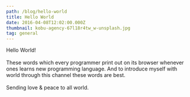 ```yaml
---
path: /blog/hello-world
title: Hello World
date: 2016-04-08T12:02:00.000Z
thumbnail: kobu-agency-67l18r4tw_w-unsplash.jpg
tag: general
---
```

Hello World! \
\
These words which every programmer print out on its browser whenever ones learns new programming language. And to introduce myself with world through this channel these words are best.\
\
Sending love & peace to all world.